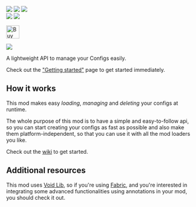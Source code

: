 ![](https://img.shields.io/badge/Modloaders-Fabric,%20Forge,%20Neoforge-brightgreen) ![](https://img.shields.io/badge/Environment-Server-yellow) ![](https://img.shields.io/badge/License-MIT-blue)
<br/>
[![](https://img.shields.io/curseforge/dt/990853?logo=curseforge&logoColor=f16436&label=%20Curseforge&color=2d2d2d)](https://www.curseforge.com/minecraft/mc-mods/fastconfigapi) [![](https://img.shields.io/modrinth/dt/jhHNjn7K?logo=modrinth&logoColor=1bd96a&label=%20Modrinth&color=2d2d2d)](https://modrinth.com/mod/fastconfigapi)

<a href='https://ko-fi.com/infinituum' target='_blank'><img height=35 src='https://uploads-ssl.webflow.com/5c14e387dab576fe667689cf/61e11d430afb112ea33c3aa5_Button-1-p-500.png' alt='Buy Me a Coffee at ko-fi.com' /></a>

![](https://cdn.modrinth.com/data/jhHNjn7K/images/98bbe539613c1f4643da8d6847521eb4446be84f.png)

A lightweight API to manage your Configs easily.

Check out the ["Getting started"](https://github.com/Infinituum17/FastConfigAPI/wiki/Getting-Started) page to get
started immediately.

## How it works

This mod makes easy *loading*, _managing_ and _deleting_ your configs at runtime.<br/>

The whole purpose of this mod is to have a simple and easy-to-follow api,
so you can start creating your configs as fast as possible and also make them platform-independent,
so that you can use it with all the mod loaders you like.

Check out the [wiki](https://github.com/Infinituum17/FastConfigAPI/wiki/Getting-Started) to get started.

## Additional resources

This mod uses [Void Lib](https://www.curseforge.com/minecraft/mc-mods/void-lib),
so if you're using [Fabric](https://fabricmc.net/), and you're interested in integrating some advanced
functionalities using annotations in your mod, you should check it out.